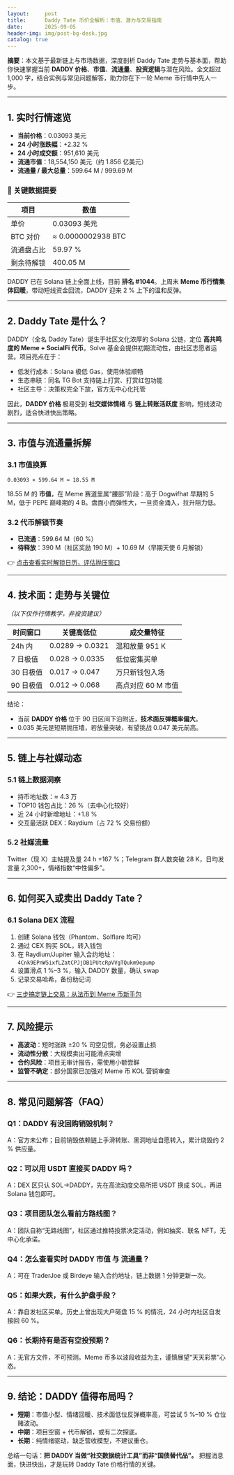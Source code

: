 ```yaml
---
layout:     post
title:      Daddy Tate 币价全解析：市值、潜力与交易指南
date:       2025-09-05
header-img: img/post-bg-desk.jpg
catalog: true
---
```


**摘要**：本文基于最新链上与市场数据，深度剖析 Daddy Tate 走势与基本面，帮助你快速掌握当前 **DADDY 价格**、**市值**、**流通量**、**投资逻辑**与潜在风险。全文超过 1,000 字，结合实例与常见问题解答，助力你在下一轮 Meme 币行情中先人一步。

---

## 1. 实时行情速览

- **当前价格**：0.03093 美元  
- **24 小时涨跌幅**：+2.32 %  
- **24 小时成交额**：951,610 美元  
- **流通市值**：18,554,150 美元（约 1.856 亿美元）  
- **流通量 / 最大总量**：599.64 M / 999.69 M

### 🔻 关键数据提要
| 项目 | 数值 |
|---|---|
| 单价 | 0.03093 美元 |
| BTC 对价 | ≈ 0.0000002938 BTC |
| 流通盘占比 | 59.97 % |
| 剩余待解锁 | 400.05 M |

DADDY 已在 Solana 链上全面上线，目前 **排名 #1044**。上周末 **Meme 币行情集体回暖**，带动短线资金回流，DADDY 迎来 2 % 上下的温和反弹。

---

## 2. Daddy Tate 是什么？

DADDY（全名 Daddy Tate）诞生于社区文化浓厚的 Solana 公链，定位 **高共鸣度的 Meme + SocialFi 代币**。Solve 基金会提供初期流动性，由社区志愿者运营。项目亮点在于：

- 低发行成本：Solana 极低 Gas，使用体验顺畅  
- 生态串联：同名 TG Bot 支持链上打赏、打赏红包功能  
- 社区主导：决策权完全下放，官方无中心化托管

因此，**DADDY 价格** 极易受到 **社交媒体情绪** 与 **链上转账活跃度** 影响，短线波动剧烈，适合快进快出策略。

---

## 3. 市值与流通量拆解

### 3.1 市值换算
`0.03093 × 599.64 M ≈ 18.55 M`

18.55 M 的 **市值**，在 Meme 赛道里属“腰部”阶段：高于 Dogwifhat 早期的 5 M，低于 PEPE 巅峰期的 4 B。盘面小而弹性大，一旦资金涌入，拉升阻力低。

### 3.2 代币解锁节奏
- **已流通**：599.64 M（60 %）
- **待释放**：390 M（社区奖励 190 M）+ 10.69 M（早期天使 6 月解锁）

👉 [点击查看实时解锁日历，评估抛压窗口](https://okxdog.com/)

---

## 4. 技术面：走势与关键位

*（以下仅作行情教学，非投资建议）*

| 时间窗口 | 关键高低位 | 成交量特征 |
|---|---|---|
| 24h 内 | 0.0289 → 0.0321 | 温和放量 951 K |
| 7 日极值 | 0.028 → 0.0335 | 低位密集买单 |
| 30 日极值 | 0.017 → 0.047 | 万只新钱包入场 |
| 90 日极值 | 0.012 → 0.068 | 高点对应 60 M 市值

结论：  
- 当前 **DADDY 价格** 位于 90 日区间下沿附近，**技术面反弹概率偏大**。  
- 0.035 美元是短期抛压墙，若放量突破，有望挑战 0.047 美元前高。

---

## 5. 链上与社媒动态

### 5.1 链上数据洞察
- 持币地址数：≈ 4.3 万  
- TOP10 钱包占比：26 %（去中心化较好）  
- 近 24 小时新增地址：+1.8 %  
- 交互最活跃 DEX：Raydium（占 72 % 交易份额）

### 5.2 社媒流量
Twitter（现 X）主帖提及量 24 h +167 %；Telegram 群人数突破 28 K，日均发言量 2,300+，情绪指数“中性偏多”。

---

## 6. 如何买入或卖出 Daddy Tate？

### 6.1 Solana DEX 流程
1. 创建 Solana 钱包（Phantom、Solflare 均可）  
2. 通过 CEX 购买 SOL，转入钱包  
3. 在 Raydium/Jupiter 输入合约地址：
   `4Cnk9EPnW5ixfLZatCPJjDB1PUtcRpVVgTQukm9epump`
4. 设置滑点 1 %–3 %，输入 DADDY 数量，确认 swap  
5. 记录交易哈希，备份助记词

👉 [三步搞定链上交易：从法币到 Meme 币新手包](https://okxdog.com/)

---

## 7. 风险提示

- **高波动**：短时涨跌 ±20 % 司空见惯，务必设置止损  
- **流动性分散**：大规模卖出可能滑点突增  
- **合约风险**：项目无审计报告，需使用小额尝鲜  
- **监管不确定**：部分国家已加强对 Meme 币 KOL 营销审查

---

## 8. 常见问题解答（FAQ）

### Q1：DADDY 有没回购销毁机制？
A：官方未公布；目前销毁依赖链上手滑转账、黑洞地址自愿转入，累计烧毁约 2 % 供应量。

### Q2：可以用 USDT 直接买 DADDY 吗？
A：DEX 区只认 SOL→DADDY，先在高流动度交易所把 USDT 换成 SOL，再进 Solana 钱包即可。

### Q3：项目团队怎么看前方路线图？
A：团队自称“无路线图”，社区通过推特投票决定活动，例如抽奖、联名 NFT，无中心化承诺。

### Q4：怎么查看实时 **DADDY 市值** 与 **流通量**？
A：可在 TraderJoe 或 Birdeye 输入合约地址，链上数据 1 分钟更新一次。

### Q5：如果大跌，有什么护盘手段？
A：靠自发社区买单。历史上曾出现大户砸盘 15 % 的情况，24 小时内社区自发接回 60 %。

### Q6：长期持有是否有空投预期？
A：无官方文件，不可预测。Meme 币多以波段收益为主，谨慎展望“天天彩票”心态。

---

## 9. 结论：DADDY 值得布局吗？

- **短期**：市值小型、情绪回暖、技术面低位反弹概率高，可尝试 5 %–10 % 仓位赌波动。  
- **中期**：项目空窗 + 代币解锁，或有二次探底。  
- **长期**：纯情绪驱动，缺乏营收模型，不建议重仓。

总结一句话：**把 DADDY 当做“社交数据统计工具”而非“国债替代品”。** 把握消息面，快进快出，才是玩转 Daddy Tate 价格行情的关键。